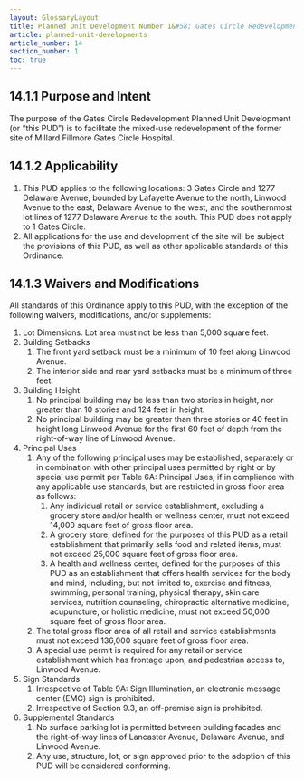 ```yaml
---
layout: GlossaryLayout
title: Planned Unit Development Number 1&#58; Gates Circle Redevelopment
article: planned-unit-developments
article_number: 14
section_number: 1
toc: true
---
```


## 14.1.1 Purpose and Intent

The purpose of the Gates Circle Redevelopment Planned Unit Development (or “this PUD”) is to facilitate the mixed-use redevelopment of the former site of Millard Fillmore Gates Circle Hospital.

## 14.1.2 Applicability

1. This PUD applies to the following locations: 3 Gates Circle and 1277 Delaware Avenue, bounded by Lafayette Avenue to the north,
   Linwood Avenue to the east, Delaware Avenue to the west, and the southernmost lot lines of 1277 Delaware Avenue to the south. This PUD does not apply to 1 Gates Circle.
2. All applications for the use and development of the site will be subject the provisions of this PUD, as well as other applicable standards of this Ordinance.

## 14.1.3 Waivers and Modifications

All standards of this Ordinance apply to this PUD, with the exception of the following waivers, modifications, and/or supplements:

1. Lot Dimensions. Lot area must not be less than 5,000 square feet.
2. Building Setbacks
   1. The front yard setback must be a minimum of 10 feet along Linwood Avenue.
   2. The interior side and rear yard setbacks must be a minimum of three feet.
3. Building Height
   1. No principal building may be less than two stories in height, nor greater than 10 stories and 124 feet in height.
   2. No principal building may be greater than three stories or 40 feet in height long Linwood Avenue for the first 60 feet of depth from the right-of-way line of Linwood Avenue.
4. Principal Uses
   1. Any of the following principal uses may be established, separately or in combination with other principal uses permitted by right or by special use permit per Table 6A: Principal Uses, if in compliance with any applicable use standards, but are restricted in gross floor area as follows:
      1. Any individual retail or service establishment, excluding a grocery store and/or health or wellness center, must not exceed 14,000 square feet of gross floor area.
      2. A grocery store, defined for the purposes of this PUD as a retail establishment that primarily sells food and related items, must not exceed 25,000 square feet of gross floor area.
      3. A health and wellness center, defined for the purposes of this PUD as an establishment that offers health services for the body and mind, including, but not limited to, exercise and fitness, swimming, personal training, physical therapy, skin care services, nutrition counseling, chiropractic alternative medicine, acupuncture, or holistic medicine, must not exceed 50,000 square feet of gross floor area.
   2. The total gross floor area of all retail and service establishments must not exceed 136,000 square feet of gross floor area.
   3. A special use permit is required for any retail or service establishment which has frontage upon, and pedestrian access to, Linwood Avenue.
5. Sign Standards
   1. Irrespective of Table 9A: Sign Illumination, an electronic message center (EMC) sign is prohibited.
   2. Irrespective of Section 9.3, an off-premise sign is prohibited.
6. Supplemental Standards
   1. No surface parking lot is permitted between building facades and the right-of-way lines of Lancaster Avenue, Delaware Avenue, and Linwood Avenue.
   2. Any use, structure, lot, or sign approved prior to the adoption of this PUD will be considered conforming.
